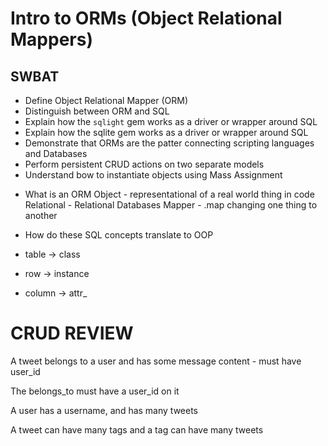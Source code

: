 # Intro to ORMs (Object Relational Mappers)

## SWBAT
- Define Object Relational Mapper (ORM)
- Distinguish between ORM and SQL
- Explain how the `sqlight` gem works as a driver or wrapper around SQL
- Explain how the sqlite gem works as a driver or wrapper around SQL
- Demonstrate that ORMs are the patter connecting scripting languages and Databases 
- Perform persistent CRUD actions on two separate models
- Understand bow to instantiate objects using Mass Assignment 

* What is an ORM
Object - representational of a real world thing in code
Relational - Relational Databases 
Mapper - .map changing one thing to another 

* How do these SQL concepts translate to OOP
 * table -> class
 * row -> instance 
 * column -> attr_ 



# CRUD REVIEW

A tweet belongs to a user and has some message content - must have user_id

The belongs_to must have a user_id on it

A user has a username, and has many tweets

A tweet can have many tags and a tag can have many tweets


